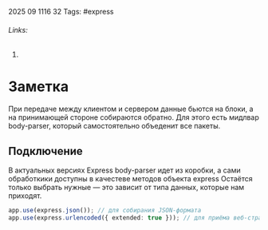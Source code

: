 2025 09 1116 32
Tags: #express 
###### Links: 
1) 
# Заметка
При передаче между клиентом и сервером данные бьются на блоки, а на принимающей стороне собираются обратно. 
Для этого есть мидлвар body-parser, который самостоятельно объеденит все пакеты.
## Подключение
В актуальных версиях Express body-parser идет из коробки, а сами обработкики доступны в качестеве методов объекта express
Остаётся только выбрать нужные — это зависит от типа данных, которые нам приходят.
```ts
app.use(express.json()); // для собирания JSON-формата
app.use(express.urlencoded({ extended: true })); // для приёма веб-страниц внутри POST-запроса
```